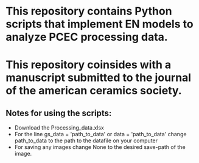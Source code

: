 # This repository contains Python scripts that implement EN models to analyze PCEC processing data.
# This repository coinsides with a manuscript submitted to the journal of the american ceramics society.


## Notes for using the scripts:
- Download the Processing_data.xlsx
- For the line gs_data = 'path_to_data' or data = 'path_to_data' change path_to_data to the path to the datafile on your computer
- For saving any images change None to the desired save-path of the image.
